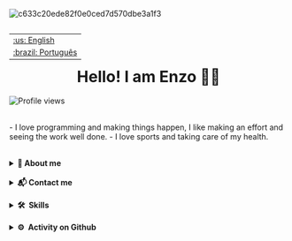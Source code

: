 ![c633c20ede82f0e0ced7d570dbe3a1f3](https://user-images.githubusercontent.com/70382532/138322189-2db8df52-9dcb-40a0-88a8-c365466bd33d.gif)

<table align="right">
 <tr><td><a href="./README_en.md">:us: English</a></td></tr>
 <tr><td><a href="./README.md">:brazil: Português</a></td></tr>
</table>

<h1 align="center">Hello! I am Enzo 👋😊</h1>

<div style="display: flex; align-itens: center; justify-content: space-between"> 
  <img src="https://komarev.com/ghpvc/?username=Enzuldo2&color=yellow" alt="Profile views" /> 
</div>

<br />

<p> - I love programming and making things happen, I like making an effort and seeing the work well done.
- I love sports and taking care of my health.
</p>

<br />

<details>
  <summary><strong>👤 About me</strong></summary>

- 🔥 Backend Developer.
  
- 💻 Hardware - RISC - V

- Studying Computer Engineering at UFSCAR

- 🗣️ Advanced English

- 📝 [Resume](https://docs.google.com/document/d/1-jBhG6_gIDsRbMmOludJaoNrwXo2pkoy/edit)

- 💻 Major Projects: [Hotel System](https://github.com/Enzuldo2/Hotel-Reservation), [SimpleQL](https://github.com/MBGustav/ORI), [Unicycle Processor](https://github.com/Enzuldo2/Processador-RISC-V---Monociclo)
</details>

<br />

<details>
  <summary><strong>📬 Contact me</strong></summary>
  <div>
    <br />
    <a href="mailto:enzodezem506@gmail.com">
      <img 
        src="https://img.shields.io/badge/Gmail-D14836?style=for-the-badge&amp;logo=Gmail&amp;logoColor=white" alt="gmail">
    </a>
    <a href="https://www.instagram.com/enzo_dezem/">
      <img 
        src="https://img.shields.io/badge/Instagram-E4405F?style=for-the-badge&amp;logo=instagram&amp;logoColor=white" 
        alt="instagram">
    </a>
    <a href="https://www.linkedin.com/in/enzo-dezem-alves/">
      <img 
        src="https://img.shields.io/badge/Linkedin-0077B5?style=for-the-badge&amp;logo=LinkedIn&amp;logoColor=white" 
        alt="linked-in">
    </a>
  </div>
</details>

<br />

<details>
    <summary><strong>🛠 &nbsp;Skills</strong></summary>
    <br />
    - Programming languages
    <div style="display: inline_block">
      <img align="center" alt="Enzo C" height="30" width="40" src="https://raw.githubusercontent.com/devicons/devicon/master/icons/c/c-original.svg">
      <img align="center" alt="Enzo-Python" height="30" width="40" src="https://raw.githubusercontent.com/devicons/devicon/master/icons/python/python-original.svg">
      <img align="center" alt="Enzo-Csharp" height="30" width="40" src="https://raw.githubusercontent.com/devicons/devicon/master/icons/csharp/csharp-original.svg">
      <img align="center" alt="Enzo-c++" height="30" width="40" src="https://raw.githubusercontent.com/devicons/devicon/master/icons/cplusplus/cplusplus-original.svg">
      <img align="center" alt="Java" height="30" width="40" src="https://cdn.jsdelivr.net/gh/devicons/devicon/icons/java/java-original.svg" />
    </div>
    <br />
    - Frontend
    <div style="display: inline_block">
      <img align="center" alt="HTML" height="30" width="40" src="https://raw.githubusercontent.com/devicons/devicon/master/icons/html5/html5-original.svg" />
      <img align="center" alt="CSS" height="30" width="40" src="https://raw.githubusercontent.com/devicons/devicon/master/icons/css3/css3-original.svg" />
    </div>
    <br />
    - Backend
    <div style="display: inline_block">
      <img align="center" alt="Spring Boot" height="30" width="40" src="https://cdn.jsdelivr.net/gh/devicons/devicon/icons/spring/spring-original.svg" />
      <img align="center" alt="Postgresql" height="30" width="40" src="https://cdn.jsdelivr.net/gh/devicons/devicon/icons/postgresql/postgresql-original.svg" />
      <img align="center" alt="Mysql" height="32" width="42" src="https://cdn.jsdelivr.net/gh/devicons/devicon/icons/mysql/mysql-original.svg" />
    </div>
    <br />
    - Other technology
    <div style="display: inline_block">
      <img align="center" alt="Enzo-Unity" height="30" width="40" src="https://raw.githubusercontent.com/devicons/devicon/master/icons/unity/unity-original.svg">
      <img align="center" alt="Git" height="30" width="40" src="https://cdn.jsdelivr.net/gh/devicons/devicon/icons/git/git-original.svg" />
      <img align="center" alt="Docker" height="40" width="50" src="https://cdn.jsdelivr.net/gh/devicons/devicon/icons/docker/docker-original.svg" />
    </div>
</details>

<br />

<details>
  <summary><strong>⚙️ &nbsp;Activity on Github</strong></summary>
  <div align="center">
    <br>
    <div align="center">
      <img height="150em" src="https://github-profile-summary-cards.vercel.app/api/cards/stats?username=Enzuldo2&theme=radical"/>
    </div>    
    <br>
    <div align="center">
      <img height="150em" src="https://github-profile-summary-cards.vercel.app/api/cards/repos-per-language?username=Enzuldo2&theme=radical"/>
      <img height="150em" src="https://github-profile-summary-cards.vercel.app/api/cards/most-commit-language?username=Enzuldo2&theme=radical"/>
    </div>
    <br>
    <div align="center">
      <img height="150em" src="https://github-profile-summary-cards.vercel.app/api/cards/profile-details?username=Enzuldo2&theme=radical"/>
    </div>
    <br> 
    <div align="center">
      <img src="http://github-readme-streak-stats.herokuapp.com/?user=Enzuldo2&theme=radical&date_format=M%20j%5B%2C%20Y%5D" />
    </div>
  </div>
</details>
